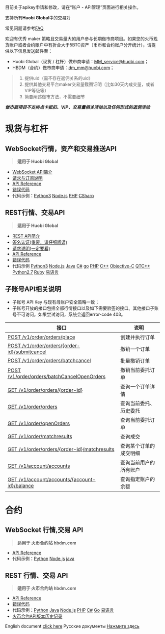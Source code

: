 目前关于apikey申请和修改，请在“账户 - API管理”页面进行相关操作。

支持所有**Huobi Global**中的交易对

常见问题请参考[FAQ](https://github.com/huobiapi/API-FAQ/wiki)

欢迎有优秀 maker 策略且交易量大的用户参与长期做市商项目。如果您的火币现货账户或者合约账户中有折合大于5BTC资产（币币和合约账户分开统计），请提供以下信息发送邮件至：<br>
- Huobi Global（现货 / 杠杆）做市商申请：MM_service@huobi.com；<br>
- HBDM（合约）做市商申请：dm_mm@huobi.com；<br>

> 1. 提供uid（需不存在返佣关系的uid）
> 2. 提供其他交易平台maker交易量截图证明（比如30天内成交量，或者VIP等级等）
> 3. 简要阐述做市方法，不需要细节

**_做市商项目不支持点卡抵扣、VIP、交易量相关活动以及任何形式的返佣活动_**

# 现货与杠杆

## WebSocket行情，资产和交易推送API<br>
 >  **适用于 Huobi Global**<br>

* [WebSocket API简介](WS_introduction)<br>
* [请求与订阅说明](WS_request)<br>
* [API Reference](WS_api_reference)<br>
* [错误代码](WS_error_code)<br>
* 代码示例：[Python3](https://github.com/huobiapi/Websocket-Python3-demo)  [Node.js](https://github.com/huobiapi/WebSocket-Node.js-demo)  [PHP](https://github.com/huobiapi/WebSocket-PHP-demo) 
 [CSharp](https://github.com/huobiapi/WebSocket-CSharp-demo) 

## REST行情、交易API<br>
 >  **适用于 Huobi Global**<br>

* [REST API简介](REST_introduction)<br>
* [签名认证(重要，请仔细阅读)](REST_authentication)<br>
* [请求说明(一定要看)](REST_request)<br>
* [API Reference](REST_api_reference)<br>
* [错误代码](REST_error_code)<br>
* 代码示例 [Python3](https://github.com/huobiapi/REST-Python3-demo) [Node.js](https://github.com/huobiapi/REST-Node.js-demo) [Java](https://github.com/huobiapi/REST-Java-demo) [C#](https://github.com/huobiapi/REST-CSharp-demo) [go](https://github.com/huobiapi/REST-GO-demo) [PHP](https://github.com/huobiapi/REST-PHP-demo) [C++](https://github.com/huobiapi/REST-Cpp-demo) [Objective-C](https://github.com/huobiapi/REST-ObjectiveC-demo) [QTC++](https://github.com/huobiapi/REST-QTCpp-demo) [Python2.7](https://github.com/huobiapi/REST-Python2.7-demo) [Ruby](https://github.com/huobiapi/REST-Ruby-demo) [易语言](https://github.com/huobiapi/REST-YiYuyan-demo)

## 子账号API相关说明

* 子账号 API Key 与现有母账户安全策略一致；
* 子账号开放的接口包括全部行情接口以及如下需要验签的接口。其他接口子账号不可访问，如果尝试访问，系统会返回error-code 403。

接口|说明|
----------------------|---------------------|
[POST /v1/order/orders/place](https://github.com/huobiapi/API_Docs/wiki/REST_api_reference#post-v1orderordersplace-pro%E7%AB%99%E4%B8%8B%E5%8D%95)	|创建并执行订单|
[POST /v1/order/orders/{order-id}/submitcancel](https://github.com/huobiapi/API_Docs/wiki/REST_api_reference#post-v1orderordersorder-idsubmitcancel--%E7%94%B3%E8%AF%B7%E6%92%A4%E9%94%80%E4%B8%80%E4%B8%AA%E8%AE%A2%E5%8D%95%E8%AF%B7%E6%B1%82)	|撤销一个订单|
[POST /v1/order/orders/batchcancel](https://github.com/huobiapi/API_Docs/wiki/REST_api_reference#post-v1orderordersbatchcancel-%E6%89%B9%E9%87%8F%E6%92%A4%E9%94%80%E8%AE%A2%E5%8D%95)	|批量撤销订单|
[POST /v1/order/orders/batchCancelOpenOrders](https://github.com/huobiapi/API_Docs/wiki/REST_api_reference#post--v1orderordersbatchcancelopenorders--%E6%89%B9%E9%87%8F%E5%8F%96%E6%B6%88%E7%AC%A6%E5%90%88%E6%9D%A1%E4%BB%B6%E7%9A%84%E8%AE%A2%E5%8D%95)	|撤销当前委托订单|
[GET /v1/order/orders/{order-id}](https://github.com/huobiapi/API_Docs/wiki/REST_api_reference#get-v1orderordersorder-id-%E6%9F%A5%E8%AF%A2%E6%9F%90%E4%B8%AA%E8%AE%A2%E5%8D%95%E8%AF%A6%E6%83%85)	|查询一个订单详情|
[GET /v1/order/orders](https://github.com/huobiapi/API_Docs/wiki/REST_api_reference#get-v1orderorders-%E6%9F%A5%E8%AF%A2%E5%BD%93%E5%89%8D%E5%A7%94%E6%89%98%E5%8E%86%E5%8F%B2%E5%A7%94%E6%89%98)	|查询当前委托、历史委托|
[GET /v1/order/openOrders](https://github.com/huobiapi/API_Docs/wiki/REST_api_reference#get-v1orderopenorders-%E8%8E%B7%E5%8F%96%E6%89%80%E6%9C%89%E5%BD%93%E5%89%8D%E5%B8%90%E5%8F%B7%E4%B8%8B%E6%9C%AA%E6%88%90%E4%BA%A4%E8%AE%A2%E5%8D%95)	|查询当前委托订单|
[GET /v1/order/matchresults](https://github.com/huobiapi/API_Docs/wiki/REST_api_reference#get-v1ordermatchresults-%E6%9F%A5%E8%AF%A2%E5%BD%93%E5%89%8D%E6%88%90%E4%BA%A4%E5%8E%86%E5%8F%B2%E6%88%90%E4%BA%A4)	|查询成交|
[GET /v1/order/orders/{order-id}/matchresults](https://github.com/huobiapi/API_Docs/wiki/REST_api_reference#get-v1orderordersorder-idmatchresults--%E6%9F%A5%E8%AF%A2%E6%9F%90%E4%B8%AA%E8%AE%A2%E5%8D%95%E7%9A%84%E6%88%90%E4%BA%A4%E6%98%8E%E7%BB%86)	|查询某个订单的成交明细|
[GET /v1/account/accounts](https://github.com/huobiapi/API_Docs/wiki/REST_api_reference#get-v1accountaccounts)	|查询当前用户的所有账户|
[GET /v1/account/accounts/{account-id}/balance](https://github.com/huobiapi/API_Docs/wiki/REST_api_reference#get-v1accountaccountsaccount-idbalance-%E6%9F%A5%E8%AF%A2pro%E7%AB%99%E6%8C%87%E5%AE%9A%E8%B4%A6%E6%88%B7%E7%9A%84%E4%BD%99%E9%A2%9D)	|查询指定账户的余额|

# 合约

## WebSocket 行情,交易 API<br>
 >  **适用于 火币合约站 hbdm.com**<br>
* [API Reference](https://github.com/huobiapi/API_Docs/wiki/WS_api_reference_Derivatives)<br>
* 代码示例：[Python](https://github.com/huobiapi/Futures-Python-demo) [Node.js](https://github.com/huobiapi/Futures-Node.js-demo)
 [java](https://github.com/huobiapi/Futures-Java-demo)<br>

## REST 行情、交易 API<br>
 >  **适用于 火币合约站 hbdm.com**<br>
* [API Reference](https://github.com/huobiapi/API_Docs/wiki/REST_api_reference_Derivatives)<br>
* [错误代码](https://github.com/huobiapi/API_Docs/wiki/Resf_error_code_derivatives)<br>
* 代码示例：[Python](https://github.com/huobiapi/Futures-Python-demo)  [Java](https://github.com/huobiapi/Futures-Java-demo) [Node.js](https://github.com/huobiapi/Futures-Node.js-demo) [PHP](https://github.com/huobiapi/Futures-PHP-demo)
[C#](https://github.com/huobiapi/Futures-CSharp-demo) [Go](https://github.com/huobiapi/Futures-Go-demo)
 [易语言](https://github.com/huobiapi/Futures-Yi-demo)<br>
* [火币合约API版本历史记录](https://huobiglobal.zendesk.com/hc/zh-cn/articles/360000263201-%E7%81%AB%E5%B8%81%E5%90%88%E7%BA%A6API%E7%89%88%E6%9C%AC%E5%8E%86%E5%8F%B2%E8%AE%B0%E5%BD%95)<br>

English document [click here](https://github.com/huobiapi/API_Docs_en/wiki) Русские документы [Нажмите здесь](https://github.com/huobiapi/API_doc_ru_for_HBDM/blob/master/index_ru.md)
